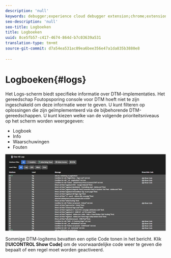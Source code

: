 ```yaml
---
description: 'null'
keywords: debugger;experience cloud debugger extension;chrome;extension;logs
seo-description: 'null'
seo-title: Logboeken
title: Logboeken
uuid: 8ce5fb57-c417-4674-864d-b7c03639a531
translation-type: tm+mt
source-git-commit: d7a54ea531ac09ea6bee356e47a1da835b3880e8

---
```



# Logboeken{#logs}

Het Logs-scherm biedt specifieke informatie over DTM-implementaties. Het gereedschap Foutopsporing console voor DTM hoeft niet te zijn ingeschakeld om deze informatie weer te geven. U kunt filteren op oplossingen die zijn geïmplementeerd via de bijbehorende DTM-gereedschappen. U kunt kiezen welke van de volgende prioriteitsniveaus op het scherm worden weergegeven:

* Logboek
* Info
* Waarschuwingen
* Fouten

![](assets/logs.jpg)

Sommige DTM-logitems bevatten een optie Code tonen in het bericht. Klik **[!UICONTROL Show Code]** om de voorwaardelijke code weer te geven die bepaalt of een regel moet worden geactiveerd.
